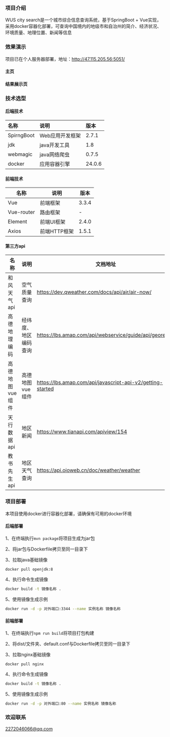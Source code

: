 ### 项目介绍

WUS city search是一个城市综合信息查询系统，基于SpringBoot + Vue实现，采用docker容器化部署，可查询中国境内的地级市和自治州的简介、经济状况、环境质量、地理位置、新闻等信息



### 效果演示

项目已在个人服务器部署，地址：http://47.115.205.56:5051/

#### 主页



#### 结果展示页





### 技术选型

#### 后端技术

| 名称       | 说明            | 版本   |
| :--------- | :-------------- | :----- |
| SpirngBoot | Web应用开发框架 | 2.7.1  |
| jdk        | java开发工具    | 1.8    |
| webmagic   | java网络爬虫    | 0.7.5  |
| docker     | 应用容器引擎    | 24.0.6 |



#### 前端技术

| 名称       | 说明         | 版本  |
| ---------- | ------------ | ----- |
| Vue        | 前端框架     | 3.3.4 |
| Vue-router | 路由框架     | -     |
| Element    | 前端UI框架   | 2.4.0 |
| Axios      | 前端HTTP框架 | 1.5.1 |



#### 第三方api

| 名称            | 说明                 | 文档地址                                                   |
| --------------- | -------------------- | ---------------------------------------------------------- |
| 和风天气api     | 空气质量查询         | https://dev.qweather.com/docs/api/air/air-now/             |
| 高德地理编码    | 经纬度、地区编码查询 | https://lbs.amap.com/api/webservice/guide/api/georegeo     |
| 高德地图vue组件 | 高德地图vue组件      | https://lbs.amap.com/api/javascript-api-v2/getting-started |
| 天行数据api     | 地区新闻             | https://www.tianapi.com/apiview/154                        |
| 教书先生api     | 地区天气查询         | https://api.oioweb.cn/doc/weather/weather                  |



### 项目部署

本项目使用docker进行容器化部署，请确保有可用的docker环境

#### 后端部署

1、在终端执行`mvn package`将项目生成为jar包

2、将jar包与Dockerfile拷贝至同一目录下

3、拉取java基础镜像

```
docker pull openjdk:8
```

4、执行命令生成镜像

```bash
docker build -t 镜像名称 .
```

5、使用镜像生成示例

```bash
docker run -d -p 对外端口:3344 --name 实例名称 镜像名称
```



#### 前端部署

1、在终端执行`npm run build`将项目打包构建

2、将dist/文件夹、default.conf与Dockerfile拷贝至同一目录下

3、拉取nginx基础镜像

```
docker pull nginx
```

4、执行命令生成镜像

```bash
docker build -t 镜像名称 .
```

5、使用镜像生成示例

```bash
docker run -d -p 对外端口:80 --name 实例名称 镜像名称
```





### 欢迎联系

2272046066@qq.com

